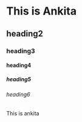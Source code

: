 # This is Ankita

## heading2

### heading3

#### heading4

##### heading5

###### heading6

This is ankita
